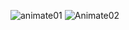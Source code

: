 ![animate01](https://github.com/kongarasan/Unique_Page_Projects/assets/117347101/d6ae8513-34fc-4a28-aa93-e05bf5fa51a6)
![Animate02](https://github.com/kongarasan/Unique_Page_Projects/assets/117347101/dbaed323-b0c7-4fa0-ac98-06b5e3bb5a9b)
